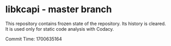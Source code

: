 # libkcapi - master branch

This repository contains frozen state of the repository.
Its history is cleared. It is used only for static code
analysis with Codacy.

Commit Time: 1700635164